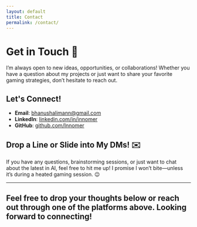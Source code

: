 ```yaml
---
layout: default
title: Contact
permalink: /contact/
---
```

# Get in Touch 🚀

I’m always open to new ideas, opportunities, or collaborations! Whether you have a question about my projects or just want to share your favorite gaming strategies, don’t hesitate to reach out.

## Let's Connect!

- **Email**: [bhanushalimann@gmail.com](mailto:bhanushalimann@gmail.com)
- **LinkedIn**: [linkedin.com/in/innomer](https://linkedin.com/in/innomer)
- **GitHub**: [github.com/Innomer](https://github.com/Innomer)

## Drop a Line or Slide into My DMs! ✉️

If you have any questions, brainstorming sessions, or just want to chat about the latest in AI, feel free to hit me up! I promise I won’t bite—unless it’s during a heated gaming session. 😉

---

Feel free to drop your thoughts below or reach out through one of the platforms above. Looking forward to connecting!
---